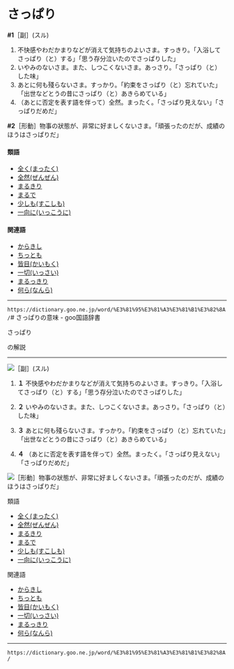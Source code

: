 # さっぱり

**\#1**［副］(スル)

1.  不快感やわだかまりなどが消えて気持ちのよいさま。すっきり。「入浴してさっぱり（と）する」「思う存分泣いたのでさっぱりした」
2.  いやみのないさま。また、しつこくないさま。あっさり。「さっぱり（と）した味」
3.  あとに何も殘らないさま。すっかり。「約束をさっぱり（と）忘れていた」「出世などとうの昔にさっぱり（と）あきらめている」
4.  （あとに否定を表す語を伴って）全然。まったく。「さっぱり見えない」「さっぱりだめだ」
    

**\#2**［形動］物事の狀態が、非常に好ましくないさま。「頑張ったのだが、成績のほうはさっぱりだ」

#### 類語

-   [全く(まったく)](https://dictionary.goo.ne.jp/word/%E5%85%A8%E3%81%8F/#jn-208755)
-   [全然(ぜんぜん)](https://dictionary.goo.ne.jp/word/%E5%85%A8%E7%84%B6/#jn-126699)
-   [まるきり](https://dictionary.goo.ne.jp/word/%E4%B8%B8%E5%88%87%E3%82%8A/#jn-209907)
-   [まるで](https://dictionary.goo.ne.jp/word/%E4%B8%B8%E3%81%A7/#jn-210069)
-   [少しも(すこしも)](https://dictionary.goo.ne.jp/word/%E5%B0%91%E3%81%97%E3%82%82/#jn-118100)
-   [一向に(いっこうに)](https://dictionary.goo.ne.jp/word/%E4%B8%80%E5%90%91_%28%E3%81%84%E3%81%A3%E3%81%93%E3%81%86%29/#jn-13189)

#### 関連語

-   [からきし](https://dictionary.goo.ne.jp/word/%E3%81%8B%E3%82%89%E3%81%8D%E3%81%97/#jn-45626)
-   [ちっとも](https://dictionary.goo.ne.jp/word/%E4%BA%9B%E3%81%A8%E3%82%82_%28%E3%81%A1%E3%81%A3%E3%81%A8%E3%82%82%29/#jn-142025)
-   [皆目(かいもく)](https://dictionary.goo.ne.jp/word/%E7%9A%86%E7%9B%AE/#jn-37072)
-   [一切(いっさい)](https://dictionary.goo.ne.jp/word/%E4%B8%80%E5%88%87_%28%E3%81%84%E3%81%A3%E3%81%95%E3%81%84%29/#jn-13218)
-   [まるっきり](https://dictionary.goo.ne.jp/word/%E4%B8%B8%E3%81%A3%E5%88%87%E3%82%8A/#jn-210060)
-   [何ら(なんら)](https://dictionary.goo.ne.jp/word/%E4%BD%95%E7%AD%89_%28%E3%81%AA%E3%82%93%E3%82%89%29/#jn-166059)

---
`https://dictionary.goo.ne.jp/word/%E3%81%95%E3%81%A3%E3%81%B1%E3%82%8A/`# さっぱりの意味 - goo国語辞書

さっぱり

の解説


-----------

![](Assets/%E3%81%95%E3%81%A3%E3%81%B1%E3%82%8A%E3%81%AE%E6%84%8F%E5%91%B3%20-%20goo%E5%9B%BD%E8%AA%9E%E8%BE%9E%E6%9B%B8/02539.gif)［副］(スル)

1.  **１** 不快感やわだかまりなどが消えて気持ちのよいさま。すっきり。「入浴してさっぱり（と）する」「思う存分泣いたのでさっぱりした」
    

1.  **２** いやみのないさま。また、しつこくないさま。あっさり。「さっぱり（と）した味」
    

1.  **３** あとに何も殘らないさま。すっかり。「約束をさっぱり（と）忘れていた」「出世などとうの昔にさっぱり（と）あきらめている」
    

1.  **４** （あとに否定を表す語を伴って）全然。まったく。「さっぱり見えない」「さっぱりだめだ」
    

![](Assets/%E3%81%95%E3%81%A3%E3%81%B1%E3%82%8A%E3%81%AE%E6%84%8F%E5%91%B3%20-%20goo%E5%9B%BD%E8%AA%9E%E8%BE%9E%E6%9B%B8/02540.gif)［形動］物事の狀態が、非常に好ましくないさま。「頑張ったのだが、成績のほうはさっぱりだ」

類語

-   [全く(まったく)](https://dictionary.goo.ne.jp/word/%E5%85%A8%E3%81%8F/#jn-208755)
-   [全然(ぜんぜん)](https://dictionary.goo.ne.jp/word/%E5%85%A8%E7%84%B6/#jn-126699)
-   [まるきり](https://dictionary.goo.ne.jp/word/%E4%B8%B8%E5%88%87%E3%82%8A/#jn-209907)
-   [まるで](https://dictionary.goo.ne.jp/word/%E4%B8%B8%E3%81%A7/#jn-210069)
-   [少しも(すこしも)](https://dictionary.goo.ne.jp/word/%E5%B0%91%E3%81%97%E3%82%82/#jn-118100)
-   [一向に(いっこうに)](https://dictionary.goo.ne.jp/word/%E4%B8%80%E5%90%91_%28%E3%81%84%E3%81%A3%E3%81%93%E3%81%86%29/#jn-13189)

関連語

-   [からきし](https://dictionary.goo.ne.jp/word/%E3%81%8B%E3%82%89%E3%81%8D%E3%81%97/#jn-45626)
-   [ちっとも](https://dictionary.goo.ne.jp/word/%E4%BA%9B%E3%81%A8%E3%82%82_%28%E3%81%A1%E3%81%A3%E3%81%A8%E3%82%82%29/#jn-142025)
-   [皆目(かいもく)](https://dictionary.goo.ne.jp/word/%E7%9A%86%E7%9B%AE/#jn-37072)
-   [一切(いっさい)](https://dictionary.goo.ne.jp/word/%E4%B8%80%E5%88%87_%28%E3%81%84%E3%81%A3%E3%81%95%E3%81%84%29/#jn-13218)
-   [まるっきり](https://dictionary.goo.ne.jp/word/%E4%B8%B8%E3%81%A3%E5%88%87%E3%82%8A/#jn-210060)
-   [何ら(なんら)](https://dictionary.goo.ne.jp/word/%E4%BD%95%E7%AD%89_%28%E3%81%AA%E3%82%93%E3%82%89%29/#jn-166059)

---
`https://dictionary.goo.ne.jp/word/%E3%81%95%E3%81%A3%E3%81%B1%E3%82%8A/`